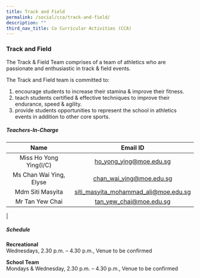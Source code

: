 ```yaml
---
title: Track and Field
permalink: /social/cca/track-and-field/
description: ""
third_nav_title: Co Curricular Activities (CCA)
---
```

### **Track and Field**
The Track & Field Team comprises of a team of athletics who are passionate and enthusiastic in track & field events.

The Track and Field team is committed to:  

1.  encourage students to increase their stamina & improve their fitness.
2.  teach students certified & effective techniques to improve their endurance, speed & agility.
3.  provide students opportunities to represent the school in athletics events in addition to other core sports.

##### **Teachers-In-Charge**

| Name | Email ID |
|:---:|:---:|
|  Miss Ho Yong Ying(I/C) | [ho_yong_ying@moe.edu.sg](mailto:ho_yong_ying@moe.edu.sg)  |
| Ms Chan Wai Ying, Elyse  | [chan_wai_ying@moe.edu.sg](mailto:chan_wai_ying@moe.edu.sg) |
| Mdm Siti Masyita  | [siti_masyita_mohammad_ali@moe.edu.sg	](mailto:siti_masyita_mohammad_ali@moe.edu.sg	)  |
|  Mr Tan Yew Chai | [tan_yew_chai@moe.edu.sg](mailto:tan_yew_chai@moe.edu.sg)  |
|

##### **Schedule**
**Recreational**<br>
Wednesdays, 2.30 p.m. – 4.30 p.m., Venue to be confirmed  
  
**School Team**<br>
Mondays & Wednesday, 2.30 p.m. – 4.30 p.m., Venue to be confirmed